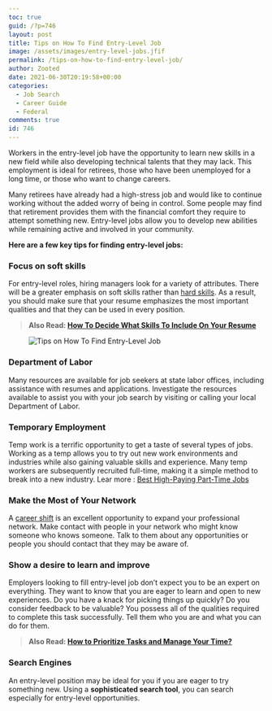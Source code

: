 ```yaml
---
toc: true
guid: /?p=746
layout: post
title: Tips on How To Find Entry-Level Job
image: /assets/images/entry-level-jobs.jfif
permalink: /tips-on-how-to-find-entry-level-job/
author: Zooted
date: 2021-06-30T20:19:58+00:00
categories:
  - Job Search
  - Career Guide
  - Federal
comments: true
id: 746
---
```

Workers in the entry-level job have the opportunity to learn new skills in a new field while also developing technical talents that they may lack. This employment is ideal for retirees, those who have been unemployed for a long time, or those who want to change careers.

Many retirees have already had a high-stress job and would like to continue working without the added worry of being in control. Some people may find that retirement provides them with the financial comfort they require to attempt something new. Entry-level jobs allow you to develop new abilities while remaining active and involved in your community.

**Here are a few key tips for finding entry-level jobs:**


### **Focus on soft skills**

For entry-level roles, hiring managers look for a variety of attributes. There will be a greater emphasis on soft skills rather than [hard skills](/why-do-hard-skills-matter/). As a result, you should make sure that your resume emphasizes the most important qualities and that they can be used in every position.


<blockquote class="wp-block-quote">
  <p>
    <strong>Also Read: <a href="/how-to-decide-what-skills-to-include-on-your-resume/">How To Decide What Skills To Include On Your Resume</a></strong>
  </p>
</blockquote>


<div class="wp-block-image">
  <figure class="aligncenter size-large"><img loading="lazy" width="1024" height="450" src="/wp-content/uploads/2021/06/Tips-on-How-To-Find-Entry-Level-Job.jpg" alt="Tips on How To Find Entry-Level Job" class="wp-image-747" srcset="/wp-content/uploads/2021/06/Tips-on-How-To-Find-Entry-Level-Job.jpg 1024w, /wp-content/uploads/2021/06/Tips-on-How-To-Find-Entry-Level-Job-300x132.jpg 300w, /wp-content/uploads/2021/06/Tips-on-How-To-Find-Entry-Level-Job-768x338.jpg 768w" sizes="(max-width: 1024px) 100vw, 1024px" /></figure>
</div>



### **Department of Labor**

Many resources are available for job seekers at state labor offices, including assistance with resumes and applications. Investigate the resources available to assist you with your job search by visiting or calling your local Department of Labor.



### **Temporary Employment**

Temp work is a terrific opportunity to get a taste of several types of jobs. Working as a temp allows you to try out new work environments and industries while also gaining valuable skills and experience. Many temp workers are subsequently recruited full-time, making it a simple method to break into a new industry. Lear more : [Best High-Paying Part-Time Jobs](/best-high-paying-part-time-jobs/)



### **Make the Most of Your Network**

A [career shift](/how-to-changing-career-without-losing-your-mind-or-yourself/) is an excellent opportunity to expand your professional network. Make contact with people in your network who might know someone who knows someone. Talk to them about any opportunities or people you should contact that they may be aware of.



### **Show a desire to learn and improve**

Employers looking to fill entry-level job don&#8217;t expect you to be an expert on everything. They want to know that you are eager to learn and open to new experiences. Do you have a knack for picking things up quickly? Do you consider feedback to be valuable? You possess all of the qualities required to complete this task successfully. Tell them who you are and what you can do for them.



<blockquote class="wp-block-quote">
  <p>
    <strong>Also Read: <a href="/how-to-prioritize-tasks-and-manage-your-time/">How to Prioritize Tasks and Manage Your Time?</a></strong>
  </p>
</blockquote>



### **Search Engines**

An entry-level position may be ideal for you if you are eager to try something new. Using a **sophisticated search tool**, you can search especially for entry-level opportunities.


